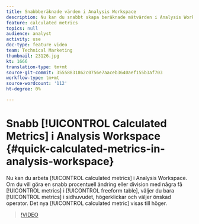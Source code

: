 ```yaml
---
title: Snabbberäknade värden i Analysis Workspace
description: Nu kan du snabbt skapa beräknade mätvärden i Analysis Workspace.  Om du vill göra en snabb procentuell ändring eller division med några mätvärden i frihandstabellen väljer du bara mätvärdena i huvudet, högerklickar och väljer den operator du vill använda.  Det nya beräknade måttet visas till höger.
feature: calculated metrics
topics: null
audience: analyst
activity: use
doc-type: feature video
team: Technical Marketing
thumbnail: 23126.jpg
kt: 1666
translation-type: tm+mt
source-git-commit: 35558831862c0756e7aaceb3640aef155b3af703
workflow-type: tm+mt
source-wordcount: '112'
ht-degree: 0%

---
```



# Snabb [!UICONTROL Calculated Metrics] i Analysis Workspace {#quick-calculated-metrics-in-analysis-workspace}

Nu kan du arbeta [!UICONTROL calculated metrics] i Analysis Workspace.  Om du vill göra en snabb procentuell ändring eller division med några få [!UICONTROL metrics] i [!UICONTROL freeform table], väljer du bara [!UICONTROL metrics] i sidhuvudet, högerklickar och väljer önskad operator.  Det nya [!UICONTROL calculated metric] visas till höger.

>[!VIDEO](https://video.tv.adobe.com/v/23126/?quality=12)
